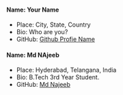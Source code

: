 #### Name: Your Name
 - Place: City, State, Country
 - Bio: Who are you?
 - GitHub: [Github Profie Name](https://github.com/username)


#### Name: Md NAjeeb
- Place: Hyderabad, Telangana, India
- Bio: B.Tech 3rd Year Student.
- GitHub: [Md Najeeb](https://github.com/najeebdev98)
